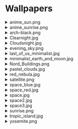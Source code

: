 # Wallpapers
<details><summary>anime_sun.png</summary><img alt="anime_sun.png" src="./img/anime_sun.png"/></details>
<details><summary>anime_sunrise.png</summary><img alt="anime_sunrise.png" src="./img/anime_sunrise.png"/></details>
<details><summary>arch-black.png</summary><img alt="arch-black.png" src="./img/arch-black.png"/></details>
<details><summary>Clearnight.jpg</summary><img alt="Clearnight.jpg" src="./img/Clearnight.jpg"/></details>
<details><summary>Cloudsnight.jpg</summary><img alt="Cloudsnight.jpg" src="./img/Cloudsnight.jpg"/></details>
<details><summary>evening_sky.png</summary><img alt="evening_sky.png" src="./img/evening_sky.png"/></details>
<details><summary>last_of_us_minimalist.jpg</summary><img alt="last_of_us_minimalist.jpg" src="./img/last_of_us_minimalist.jpg"/></details>
<details><summary>minimalist_earth_and_moon.jpg</summary><img alt="minimalist_earth_and_moon.jpg" src="./img/minimalist_earth_and_moon.jpg"/></details>
<details><summary>Nord_Buildings.png</summary><img alt="Nord_Buildings.png" src="./img/Nord_Buildings.png"/></details>
<details><summary>pastel_clouds.jpg</summary><img alt="pastel_clouds.jpg" src="./img/pastel_clouds.jpg"/></details>
<details><summary>red_nebula.jpg</summary><img alt="red_nebula.jpg" src="./img/red_nebula.jpg"/></details>
<details><summary>satellite.png</summary><img alt="satellite.png" src="./img/satellite.png"/></details>
<details><summary>space_blue.jpg</summary><img alt="space_blue.jpg" src="./img/space_blue.jpg"/></details>
<details><summary>space_red.jpg</summary><img alt="space_red.jpg" src="./img/space_red.jpg"/></details>
<details><summary>space.jpg</summary><img alt="space.jpg" src="./img/space.jpg"/></details>
<details><summary>space2.jpg</summary><img alt="space2.jpg" src="./img/space2.jpg"/></details>
<details><summary>space3.jpg</summary><img alt="space3.jpg" src="./img/space3.jpg"/></details>
<details><summary>sunrise.png</summary><img alt="sunrise.png" src="./img/sunrise.png"/></details>
<details><summary>tropic_island.jpg</summary><img alt="tropic_island.jpg" src="./img/tropic_island.jpg"/></details>
<details><summary>yosemite.png</summary><img alt="yosemite.png" src="./img/yosemite.png"/></details>